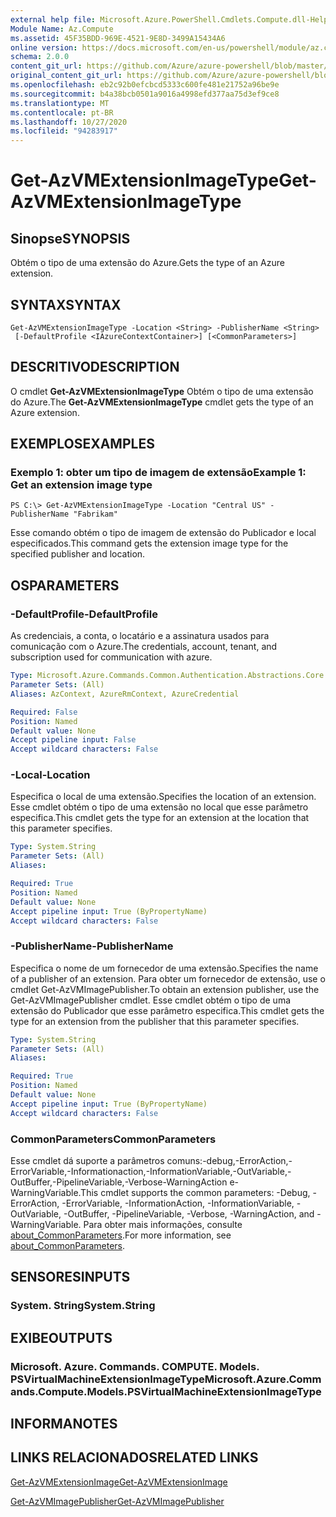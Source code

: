 ```yaml
---
external help file: Microsoft.Azure.PowerShell.Cmdlets.Compute.dll-Help.xml
Module Name: Az.Compute
ms.assetid: 45F35BDD-969E-4521-9E8D-3499A15434A6
online version: https://docs.microsoft.com/en-us/powershell/module/az.compute/get-azvmextensionimagetype
schema: 2.0.0
content_git_url: https://github.com/Azure/azure-powershell/blob/master/src/Compute/Compute/help/Get-AzVMExtensionImageType.md
original_content_git_url: https://github.com/Azure/azure-powershell/blob/master/src/Compute/Compute/help/Get-AzVMExtensionImageType.md
ms.openlocfilehash: eb2c92b0efcbcd5333c600fe481e21752a96be9e
ms.sourcegitcommit: b4a38bcb0501a9016a4998efd377aa75d3ef9ce8
ms.translationtype: MT
ms.contentlocale: pt-BR
ms.lasthandoff: 10/27/2020
ms.locfileid: "94283917"
---
```

# <span data-ttu-id="75986-101">Get-AzVMExtensionImageType</span><span class="sxs-lookup"><span data-stu-id="75986-101">Get-AzVMExtensionImageType</span></span>

## <span data-ttu-id="75986-102">Sinopse</span><span class="sxs-lookup"><span data-stu-id="75986-102">SYNOPSIS</span></span>
<span data-ttu-id="75986-103">Obtém o tipo de uma extensão do Azure.</span><span class="sxs-lookup"><span data-stu-id="75986-103">Gets the type of an Azure extension.</span></span>

## <span data-ttu-id="75986-104">SYNTAX</span><span class="sxs-lookup"><span data-stu-id="75986-104">SYNTAX</span></span>

```
Get-AzVMExtensionImageType -Location <String> -PublisherName <String>
 [-DefaultProfile <IAzureContextContainer>] [<CommonParameters>]
```

## <span data-ttu-id="75986-105">DESCRITIVO</span><span class="sxs-lookup"><span data-stu-id="75986-105">DESCRIPTION</span></span>
<span data-ttu-id="75986-106">O cmdlet **Get-AzVMExtensionImageType** Obtém o tipo de uma extensão do Azure.</span><span class="sxs-lookup"><span data-stu-id="75986-106">The **Get-AzVMExtensionImageType** cmdlet gets the type of an Azure extension.</span></span>

## <span data-ttu-id="75986-107">EXEMPLOS</span><span class="sxs-lookup"><span data-stu-id="75986-107">EXAMPLES</span></span>

### <span data-ttu-id="75986-108">Exemplo 1: obter um tipo de imagem de extensão</span><span class="sxs-lookup"><span data-stu-id="75986-108">Example 1: Get an extension image type</span></span>
```
PS C:\> Get-AzVMExtensionImageType -Location "Central US" -PublisherName "Fabrikam"
```

<span data-ttu-id="75986-109">Esse comando obtém o tipo de imagem de extensão do Publicador e local especificados.</span><span class="sxs-lookup"><span data-stu-id="75986-109">This command gets the extension image type for the specified publisher and location.</span></span>

## <span data-ttu-id="75986-110">OS</span><span class="sxs-lookup"><span data-stu-id="75986-110">PARAMETERS</span></span>

### <span data-ttu-id="75986-111">-DefaultProfile</span><span class="sxs-lookup"><span data-stu-id="75986-111">-DefaultProfile</span></span>
<span data-ttu-id="75986-112">As credenciais, a conta, o locatário e a assinatura usados para comunicação com o Azure.</span><span class="sxs-lookup"><span data-stu-id="75986-112">The credentials, account, tenant, and subscription used for communication with azure.</span></span>

```yaml
Type: Microsoft.Azure.Commands.Common.Authentication.Abstractions.Core.IAzureContextContainer
Parameter Sets: (All)
Aliases: AzContext, AzureRmContext, AzureCredential

Required: False
Position: Named
Default value: None
Accept pipeline input: False
Accept wildcard characters: False
```

### <span data-ttu-id="75986-113">-Local</span><span class="sxs-lookup"><span data-stu-id="75986-113">-Location</span></span>
<span data-ttu-id="75986-114">Especifica o local de uma extensão.</span><span class="sxs-lookup"><span data-stu-id="75986-114">Specifies the location of an extension.</span></span>
<span data-ttu-id="75986-115">Esse cmdlet obtém o tipo de uma extensão no local que esse parâmetro especifica.</span><span class="sxs-lookup"><span data-stu-id="75986-115">This cmdlet gets the type for an extension at the location that this parameter specifies.</span></span>

```yaml
Type: System.String
Parameter Sets: (All)
Aliases:

Required: True
Position: Named
Default value: None
Accept pipeline input: True (ByPropertyName)
Accept wildcard characters: False
```

### <span data-ttu-id="75986-116">-PublisherName</span><span class="sxs-lookup"><span data-stu-id="75986-116">-PublisherName</span></span>
<span data-ttu-id="75986-117">Especifica o nome de um fornecedor de uma extensão.</span><span class="sxs-lookup"><span data-stu-id="75986-117">Specifies the name of a publisher of an extension.</span></span>
<span data-ttu-id="75986-118">Para obter um fornecedor de extensão, use o cmdlet Get-AzVMImagePublisher.</span><span class="sxs-lookup"><span data-stu-id="75986-118">To obtain an extension publisher, use the Get-AzVMImagePublisher cmdlet.</span></span>
<span data-ttu-id="75986-119">Esse cmdlet obtém o tipo de uma extensão do Publicador que esse parâmetro especifica.</span><span class="sxs-lookup"><span data-stu-id="75986-119">This cmdlet gets the type for an extension from the publisher that this parameter specifies.</span></span>

```yaml
Type: System.String
Parameter Sets: (All)
Aliases:

Required: True
Position: Named
Default value: None
Accept pipeline input: True (ByPropertyName)
Accept wildcard characters: False
```

### <span data-ttu-id="75986-120">CommonParameters</span><span class="sxs-lookup"><span data-stu-id="75986-120">CommonParameters</span></span>
<span data-ttu-id="75986-121">Esse cmdlet dá suporte a parâmetros comuns:-debug,-ErrorAction,-ErrorVariable,-Informationaction,-InformationVariable,-OutVariable,-OutBuffer,-PipelineVariable,-Verbose-WarningAction e-WarningVariable.</span><span class="sxs-lookup"><span data-stu-id="75986-121">This cmdlet supports the common parameters: -Debug, -ErrorAction, -ErrorVariable, -InformationAction, -InformationVariable, -OutVariable, -OutBuffer, -PipelineVariable, -Verbose, -WarningAction, and -WarningVariable.</span></span> <span data-ttu-id="75986-122">Para obter mais informações, consulte [about_CommonParameters](http://go.microsoft.com/fwlink/?LinkID=113216).</span><span class="sxs-lookup"><span data-stu-id="75986-122">For more information, see [about_CommonParameters](http://go.microsoft.com/fwlink/?LinkID=113216).</span></span>

## <span data-ttu-id="75986-123">SENSORES</span><span class="sxs-lookup"><span data-stu-id="75986-123">INPUTS</span></span>

### <span data-ttu-id="75986-124">System. String</span><span class="sxs-lookup"><span data-stu-id="75986-124">System.String</span></span>

## <span data-ttu-id="75986-125">EXIBE</span><span class="sxs-lookup"><span data-stu-id="75986-125">OUTPUTS</span></span>

### <span data-ttu-id="75986-126">Microsoft. Azure. Commands. COMPUTE. Models. PSVirtualMachineExtensionImageType</span><span class="sxs-lookup"><span data-stu-id="75986-126">Microsoft.Azure.Commands.Compute.Models.PSVirtualMachineExtensionImageType</span></span>

## <span data-ttu-id="75986-127">INFORMA</span><span class="sxs-lookup"><span data-stu-id="75986-127">NOTES</span></span>

## <span data-ttu-id="75986-128">LINKS RELACIONADOS</span><span class="sxs-lookup"><span data-stu-id="75986-128">RELATED LINKS</span></span>

[<span data-ttu-id="75986-129">Get-AzVMExtensionImage</span><span class="sxs-lookup"><span data-stu-id="75986-129">Get-AzVMExtensionImage</span></span>](./Get-AzVMExtensionImage.md)

[<span data-ttu-id="75986-130">Get-AzVMImagePublisher</span><span class="sxs-lookup"><span data-stu-id="75986-130">Get-AzVMImagePublisher</span></span>](./Get-AzVMImagePublisher.md)


